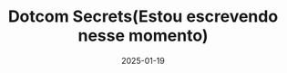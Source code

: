 ---
slug: dotcom-secrets
title: Dotcom Secrets(Estou escrevendo nesse momento)
description: Dotcom Secrets é um livro de Russell Brunson que ensina estratégias de marketing digital para aumentar as vendas online. Aprenda a criar funis de vendas eficazes e a atrair mais clientes para o seu negócio.
date: 2025-01-19
image: ../attachments/dotcom-secrets.jpg
lastmod: 2025-01-22
hidden: true
tags:
  - marketing digital
  - vendas online
  - funil de vendas
  - livro
  - resumo
---
